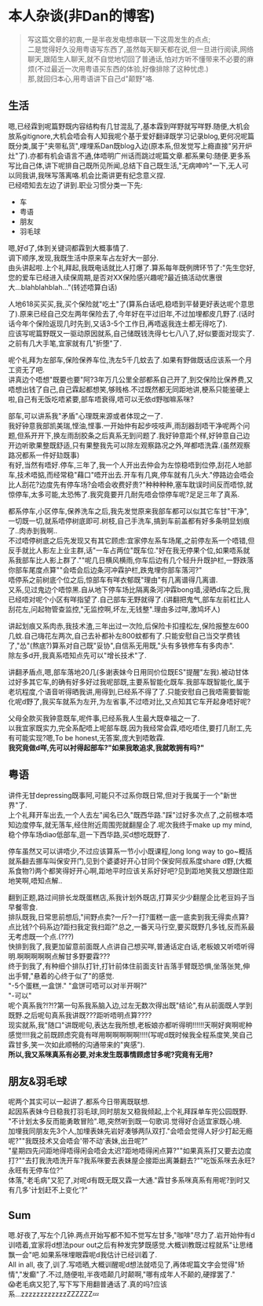 # 本人杂谈(非Dan的博客)

> 写这篇文章的初衷,一是半夜发电想串联一下这周发生的点点;  
二是觉得好久没用粤语写东西了,虽然每天聊天都在说,但一旦进行阅读,网络聊天,跟陌生人聊天,就不自觉地切回了普通话,怕对方听不懂带来不必要的麻烦(不过最近一次用粤语买东西的体验,好像排除了这种忧虑.)  
> 那,就回归本心,用粤语讲下自己d"颠野"咯.

## 生活
嗯,已经霖到呢篇野既内容结构有几甘混乱了,基本霖到咩野就写咩野.随便,大机会放系gitignore,大机会唔会有人知我呢个基于爱好翻译既学习记录blog,更何况呢篇既分类,属于"夹带私货",哩埋系Dan既blog入边(原本系,但发觉写上瘾直接"另开炉灶"了).亦都有机会语言不通,体唔明广州话而跳过呢篇文章.都系果句:随便.更多系写比自己体,讲下呢排自己既所见所闻,总结下自己既生活,"无病呻吟"一下,无人可以同我讲,我咪写落离咯.机会比斋讲更有纪念意义捏.  
已经唔知去左边了讲到.职业习惯分类一下先:
* 车
* 粤语
* 朋友
* 羽毛球

嗯,好d了,体到关键词都霖到大概事情了.  
调下顺序,发现,我既生活中原来车占左好大一部分.  
由头讲起啦.上个礼拜起,我既电话就比人打爆了.算系每年既例牌环节了:"先生您好,您的爱车已经进入续保周期,是否对XX保险感兴趣呢?最近搞活动优惠很大...blahblahblah..."(转述唔算白话)  

人地618买买买,我,买个保险就"吃土"了(算系白话吧,稳唔到平替更好表达呢个意思了).原来已经自己交左两年保险去了,今年好在平过旧年,不过加埋都皮几野了.(话时话今年个保险返现几时先到,又话3-5个工作日,再唔返我连土都无得吃了).  
应该写呢篇野既又一驱动原因就系,自己储既钱洗得七七八八了,好似要面对现实了.之前有几大手笔,宜家就有几"折堕"了.  

呢个礼拜为左部车,保险保养车位,洗左5千几蚊去了.如果有野做既话应该系一个月工资无了吧.  
讲真边个唔想"既要也要"阿?3年万几公里全部都系自己开了,到交保险比保养费,又唔想出钱了自己,自己霖起都想笑,够贱格.不过既然都无同距地讲,梗系只能鉴硬上啦,自己有无饭吃唔紧要,部车唔衰得,唔可以无依d野咖嘛系咪?  

部车,可以讲系我"矛盾"心理既来源或者体现之一了.  
我好钟意我部凯美瑞,悭油,悭事.一开始仲有起步吱吱声,雨刮器刮唔干净呢两个问题,但系开开下,换左雨刮胶条之后真系无到问题了.我好钟意距个样,好钟意自己边开边听歌果整既舒适,只有果整我先可以除左观察路况之外,咩都唔洗霖.(虽然观察路况都系一件好攰既事)  
有好,当然有唔好.停车,三年了,我一个人开出去仲会为左惊稳唔到位停,刮花人地部车,技术唔掂,而经常稳"藉口"唔开出去.开车有几爽,停车就有几头大."停路边会唔会比人刮花?边度先有停车场?会唔会收费好贵?"种种种种,塞车耽误时间反而唔惊,就惊停车,太多可能,太恐怖了.我究竟要开几耐先唔会惊停车呢?足足三年了真系.  

都系停车,小区停车,保养洗车之后,我先发觉原来我部车都可以似其它车甘"干净",一切既一切,就系唔停树底即可.树枝,自己手洗车,搞到车前盖都有好多条明显划痕了..肉赤到我啊..  
不过唔停树底之后先发现又有其它顾虑:宜家停左系车场尾,之前停左系一个唔错,但反手就比人影左上业主群,话"一车占两位"既车位."好在我无停果个位,如果唔系就系我部车比人影上群了.""呢几日横风横雨,你车后边有几个轻升升既护栏,一野跌落你部车尾度点算""会唔会后边条河冲霖护栏,跌鬼埋你部车落河?"  
唔停系之前树底个位之后,惊部车有咩衣郁既"理由"有几离谱得几离谱.  
又系,见过鬼边个唔惊黑.自从地下停车场比隔离条河冲霖bong墙,浸晒d车之后,我已经唔对呢个小区有咩指望了.自己部车无野就得了.(讲翻把鬼气,部车左前杠比人刮花左,问起物管查监控,"无监控啊,坏左,无钱整".理由多过咩,激鸠坏人)  

讲起划痕又系肉赤,我技术渣,三年出过一次险,后保险卡扣撞松左,保险报整左600几蚊.自己嗨花左两次,自己去补都补左800蚊都有了.只能安慰自己当交学费钱了,"怂"(熬底?)算系对自己既"妥协",自信系无用既,"头有多铁修车有多肉赤".  
除左多d开,我真系唔知点先可以"增长技术"了.  

讲翻矛盾点,嗯,部车落地20几(多谢表妹今日用同价位既ES"提醒"左我).被动甘体过好多其它车,的确有好多好过我呢部既,主要系智能化既车.我部车既智能化,属于老坑程度,个语音听得晒我讲,用得到,已经系不得了了.只能安慰自己我唔需要智能化呢d野了,我买车就系为左开,为左省事,不过唔对比,又点知其它车开起身唔好呢?  

父母全款买我钟意既车,呢件事,已经系我人生最大既幸福之一了.  
以我宜家既实力,完全系配唔上呢部车既.因为我经常会霖,唔吃唔住,要打几耐工,先有可能实现?嗯,To be honest,无答案,庞大到唔敢霖.  
**我究竟做d咩,先可以衬得起部车?"如果我敢追求,我就敢拥有吗?"**

## 粤语
讲件无甘depressing既事阿,可能只不过系你既日常,但对于我属于一个"新世界"了.  
上个礼拜开车出去,一个人去左"闻名已久"既西华路."踩"过好多次点了,之前根本唔知边度停车,就无落车,经住附近周围兜就翻屋企了.呢次我终于make up my mind,稳个停车场diao低部车,逛一下西华路,买d想吃既野了.  

停车虽然又可以讲唔少,不过应该算系一节小小既课程,long long way to go~概括就系翻去挪车叫保安开门,见到个婆婆好开心甘同个保安阿叔系度share d野,(大概系食物?)两个都笑得好开心啊,距地平时应该关系好好吧?见到距地笑我又想跟住距地笑啊,唔知点解..  

翻到正题,路过间排长龙既蛋糕店,系我计划外既店,打算买少少翻屋企比老豆妈子当早餐零食.  
排队既我,日常思前想后,"间野点卖?一斤?一打?蛋糕一底一底卖到我无得卖点算?点比钱?个码系边?距扫我定我扫距?"总之,一番天马行空,要买既野几多钱,反而系最无考虑既一个点.(???)  
快排到我了,我更加留意前面既人点讲自己想买咩,普通话定白话,老板娘又听唔听得明.啊啊啊啊啊点解甘多野要霖???  
终于到我了,有种细个排队打针,打针前体住前面支针吉落手臂既恐惧,坐落张凳,伸出手臂,"悬着的心终于似了"的感觉.  
"-5个蛋糕,一盒饼."  "盒饼可唔可以对半开啊?"  
"-可以"  
呢个真系我?!?!?第一句系我系脑入边,过左无数次得出既"结论",有从前面既人学到既野.之后呢句真系我讲既???距听唔明点算????  
现实就系,我"随口"讲既呢句,表达左我所想,老板娘亦都听得明!!!!!!天啊好爽啊呢种感觉!!!!我之前既顾虑究竟有咩用啊啊啊啊啊!!!!(写呢d既时候我全程系度笑,笑自己霖甘多,笑一次如此顺畅的沟通带来的"爽感").  
**所以,我又系咪真系有必要,对未发生既事情顾虑甘多呢?究竟有无用?**

## 朋友&羽毛球
呢两个其实可以一起讲了.都系今日带离既联想.  
起因系表妹今日稳我打羽毛球,同时朋友又稳我倾起,上个礼拜踩单车兜公园既野.  
"不计划太多反而能勇敢冒险".嗯,突然听到既一句歌词.觉得好合适宜家既心境.  
加埋我同朋友先3个人,加埋表妹先岩好凑够两队双打."会唔会觉得人好少打起无瘾呢?""我既技术又会唔会'带不动'表妹,出丑呢?"  
"星期四先问距地得唔得闲会唔会太迟?距地唔得闲点算?""如果真系打又要去边度打?""去打我洗唔洗开车?我系咪要去表妹屋企接距出离兼翻去?""吃饭系咪去永旺?永旺有无停车位?"  
体落,"老毛病"又犯了,对呢d有既无既又霖一大通."霖甘多系咪真系有用呢?到时又有几多'计划赶不上变化'?"

## Sum
嗯.好夜了,写左个几钟.两点开始写都不知不觉写左甘多,"咖啡"尽力了.岩开始仲有d训唔着,宜家将d想法pour out之后有种发完梦既感觉.大概训教既过程就系"让思绪飘一会"吧.如果系咪埋眼霖呢d我估计已经训着了.  
All in all, 夜了,训了.写唔晒,大概训醒呢d想法就唔见了,再体呢篇文字会觉得"矫情","发癫"了.不过,随便啦,半夜唔颠几时颠啊,"哪有成年人不颠的,硬撑罢了."  
😱老毛病又犯了,写下写下用翻普通话了.真的吗?应该系...zzzzzzzzzzzzZZZZZZ💤